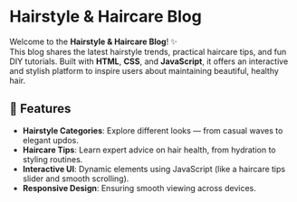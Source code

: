 # Hairstyle & Haircare Blog

Welcome to the **Hairstyle & Haircare Blog**! ✨  
This blog shares the latest hairstyle trends, practical haircare tips, and fun DIY tutorials. Built with **HTML**, **CSS**, and **JavaScript**, it offers an interactive and stylish platform to inspire users about maintaining beautiful, healthy hair.  

## 🌟 Features

- **Hairstyle Categories**: Explore different looks — from casual waves to elegant updos.  
- **Haircare Tips**: Learn expert advice on hair health, from hydration to styling routines.  
- **Interactive UI**: Dynamic elements using JavaScript (like a haircare tips slider and smooth scrolling).  
- **Responsive Design**: Ensuring smooth viewing across devices.  
